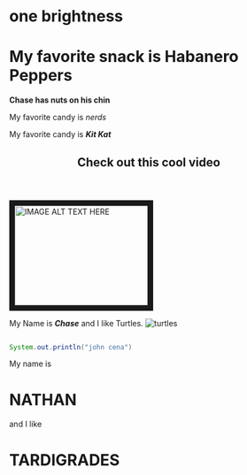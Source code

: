 # one brightness

My favorite snack is Habanero Peppers
=======
<b>Chase has nuts on his chin</b>

<p>My favorite candy is <i>nerds</i></p>
<p>My favorite candy is <i><b>Kit Kat</b></i></p>


<header><h2>Check out this cool video</h2></header>
<a href="http://www.youtube.com/watch?feature=player_embedded&v=gdUcijlzJkw
" target="_blank"><img src="http://img.youtube.com/vi/gdUcijlzJkw/0.jpg" 
alt="IMAGE ALT TEXT HERE" width="240" height="180" border="10" /></a>

My Name is <i><b>Chase</b></i> and I like Turtles.
![turtles](http://i1.kym-cdn.com/photos/images/newsfeed/000/181/190/tumblr_lsdptrZkpi1qh6cr0o4_r1_500.gif)

```java

System.out.println("john cena")

```

My name is 
# NATHAN
and I like
# TARDIGRADES